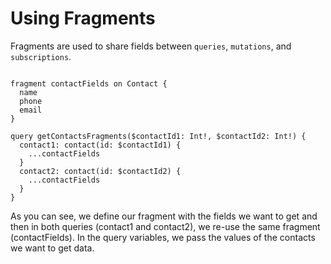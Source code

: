 # Using Fragments

Fragments are used to share fields between `queries`, `mutations`, and `subscriptions`.

```gql

fragment contactFields on Contact {
  name
  phone
  email
}

query getContactsFragments($contactId1: Int!, $contactId2: Int!) {
  contact1: contact(id: $contactId1) {
    ...contactFields
  }
  contact2: contact(id: $contactId2) {
    ...contactFields
  }
}

```

As you can see, we define our fragment with the fields we want to get and then in both queries (contact1 and contact2), we re-use the same fragment (contactFields). In the query variables, we pass the values of the contacts we want to get data.